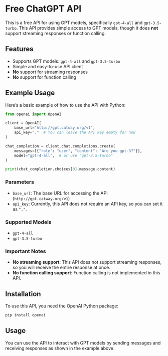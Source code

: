 
# Free ChatGPT API

This is a free API for using GPT models, specifically `gpt-4-all` and `gpt-3.5-turbo`. This API provides simple access to GPT models, though it does **not** support streaming responses or function calling.

## Features

- Supports GPT models: `gpt-4-all` and `gpt-3.5-turbo`
- Simple and easy-to-use API client
- **No** support for streaming responses
- **No** support for function calling

## Example Usage

Here’s a basic example of how to use the API with Python:

```python
from openai import OpenAI

client = OpenAI(
    base_url="http://gpt.catway.org/v1",
    api_key="."  # You can leave the API key empty for now
)

chat_completion = client.chat.completions.create(
    messages=[{"role": "user", "content": "Are you gpt-3?"}],
    model="gpt-4-all",  # or use "gpt-3.5-turbo"
)

print(chat_completion.choices[0].message.content)
```

### Parameters

- `base_url`: The base URL for accessing the API (`http://gpt.catway.org/v1`)
- `api_key`: Currently, this API does not require an API key, so you can set it as `"."`.

### Supported Models
- `gpt-4-all`
- `gpt-3.5-turbo`

### Important Notes
- **No streaming support**: This API does not support streaming responses, so you will receive the entire response at once.
- **No function calling support**: Function calling is not implemented in this API.

## Installation

To use this API, you need the OpenAI Python package:

```bash
pip install openai
```

## Usage

You can use the API to interact with GPT models by sending messages and receiving responses as shown in the example above.
